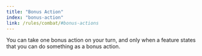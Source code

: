 ```yaml
---
title: "Bonus Action"
index: "bonus-action"
link: /rules/combat/#bonus-actions
---
```

You can take one bonus action on your turn, and only when a feature states that you can do something as a bonus action.
